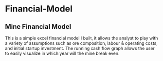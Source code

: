 # Financial-Model

## Mine Financial Model
This is a simple excel financial model I built, it allows the analyst to play with a variety of assumptions such as ore composition, labour & operating costs, and initial startup investment. The running cash flow graph allows the user to easily visualize in which year will the mine break even.
